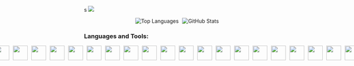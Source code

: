s
<img src="https://media.tenor.com/Lk7c5qcQPh8AAAAC/sung-jin-woo-solo-leveling.gif"/>
<div style="display: flex; justify-content: center; gap: 10px;">
  <img src="https://github-readme-stats.vercel.app/api/top-langs?username=muhamadfajaryh12&show_icons=true&locale=en&layout=compact" alt="Top Languages" />
  <img src="https://github-readme-stats.vercel.app/api?username=muhamadfajaryh12&show_icons=true&locale=en" alt="GitHub Stats" />
</div>
<h3 align="left">Languages and Tools:</h3>
<div style="display: flex; justify-content: center; gap: 10px; flex:wrap">
<img  width="40" height="40" src="https://emaillistvalidation.com/blog/content/images/2023/09/HTML5_logo_and_wordmark.svg.png"/>
<img  width="40" height="40" src="https://1000logos.net/wp-content/uploads/2020/09/CSS-Logo.png"/>
<img  width="40" height="40" src="https://upload.wikimedia.org/wikipedia/commons/6/6a/JavaScript-logo.png"/>
<img  width="40" height="40" src="https://tse2.mm.bing.net/th?id=OIP.maKe3jXsLd8flovNsX2_3QHaHa&pid=Api&P=0&h=180"/>
<img  width="40" height="40" src="https://www.codewithfaraz.com/img/what%20is%20php%20a%20beginners%20guide%20to%20everything%20php.png"/>
<img  width="40" height="40" src="https://nepcodex.com/wp-content/uploads/2019/07/Golang-700x395.png"/>
<img  width="40" height="40" src="https://tse3.mm.bing.net/th?id=OIP.jjYyn_OvqF3VPfTrWelPhAHaD4&pid=Api&P=0&h=180"/>
<img  width="40" height="40" src="https://logodix.com/logo/1764875.png"/>
<img  width="40" height="40" src="https://www.dongee.com/tutoriales/content/images/2023/11/image-59.png"/>
<img  width="40" height="40" src="https://cdn.auth0.com/blog/react-js/react.png"/>
<img  width="40" height="40" src="https://tse2.mm.bing.net/th?id=OIP.5UtDmMVHhPldbKd58foakQHaIY&pid=Api&P=0&h=180"/>
<img  width="40" height="40" src="https://www.britefish.net/wp-content/uploads/2019/06/logo-codeigniter.png"/>
<img  width="40" height="40" src="https://cdn.sanity.io/images/8edntncj/production/f160d852408b9edc8eab0deb188bf8aeb57f892d-2200x1100.png"/>
<img  width="40" height="40" src="https://tse3.mm.bing.net/th?id=OIP.c4RBIyTHaeRH08T4bp_waAHaGO&pid=Api&P=0&h=180"/>
<img  width="40" height="40" src="https://s3.amazonaws.com/media-p.slid.es/uploads/275559/images/6637674/tailwind.JPG"/>
<img  width="40" height="40" src="https://tse1.mm.bing.net/th?id=OIP.ZMWxB8nSffmXW5NM3cougQHaIA&pid=Api&P=0&h=180"/>
<img  width="40" height="40" src="http://pngimg.com/uploads/mysql/mysql_PNG1.png"/>
<img  width="40" height="40" src="https://tse4.mm.bing.net/th?id=OIP.YfHQ0e7E5eY45GVC8aSzWAHaE8&pid=Api&P=0&h=180"/>
<img  width="40" height="40" src="https://logowik.com/content/uploads/images/microsoft-sql-server4529.jpg"/>
<img  width="40" height="40" src="https://2.bp.blogspot.com/-vmwdFyDi4-A/XHzst4aNkKI/AAAAAAAABrw/vaWNbn7c0Js0OIzvrtjj892c_geZeVqAwCLcBGAs/s1600/mongodb.jpg"/>
</div>

